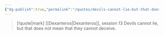 ```yaml
---
{"dg-publish":true,"permalink":"/quotes/devils-cannot-lie-but-that-does-not-mean-that-they-cannot-deceive/"}
---
```




> [!quote|mark] [[Dexanteros\|Dexanteros]], session 13
> Devils cannot lie, but that does not mean that they cannot deceive.


